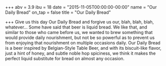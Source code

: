 +++
abv = 3.9
ibu = 18
date = "2015-11-05T00:00:00-00:00"
name = "Our Daily Bread"
on_tap = false
title = "Our Daily Bread"

+++
Give us this day Our Daily Bread and forgive us our, blah, blah, blah, whatever… Some have said that beer is liquid bread. We like that, and similar to those who came before us, we wanted to brew something that would provide daily nourishment, but not be so powerful as to prevent us from enjoying that nourishment on multiple occasions daily. Our Daily Bread is a beer inspired by Belgian-Style Table Beer, and with its biscuit-like flavor, just a hint of honey, and subtle noble hop spiciness, we think it makes the perfect liquid substitute for bread on almost any occasion.